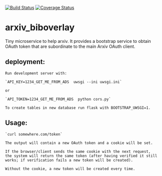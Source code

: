 [![Build Status](https://travis-ci.org/romanchyla/arxiv_biboverlay.svg)](https://travis-ci.org/romanchyla/arxiv_biboverlay)
[![Coverage Status](https://coveralls.io/repos/romanchyla/arxiv_biboverlay/badge.svg)](https://coveralls.io/r/romanchyla/arxiv_biboverlay)

# arxiv_biboverlay
Tiny microservice to help arxiv. It provides a bootstrap service to obtain 
OAuth token that are subordinate to the main Arxiv OAuth client.

## deployment:

    Run development server with:
    
    `API_KEY=1234_GET_ME_FROM_ADS  uwsgi --ini uwsgi.ini`

    or 
    
    `API_TOKEN=1234_GET_ME_FROM_ADS  python cors.py`
    
    To create tables in new database run flask with BOOTSTRAP_UWSGI=1.

## Usage:

    `curl somewhere.com/token`
    
    The output will contain a new OAuth token and a cookie will be set. 
    
    If the browser/client sends the same cookie with the next request, 
    the system will return the same token (after having verified it still
    works; if verification fails a new token will be created).
    
    Without the cookie, a new token will be created every time.
